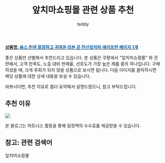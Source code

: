﻿---
layout: post
title:  "앞치마쇼핑몰 관련 상품 추천"
author: teddy
categories: [ 가구/인테리어 ]
tags: [앞치마쇼핑몰]
image: https://static.coupangcdn.com/image/retail/images/2020/07/02/18/1/2f4bc9dd-f403-4013-b411-e6706ead576b.jpg 
description: "쿠팡에서 앞치마쇼핑몰 관련 상품으로 가장 고객 선호도가 높은 제품 중 하나입니다."
---

<a href="https://link.coupang.com/re/AFFSDP?lptag=AF3256674&pageKey=1784904880&itemId=3039172531&vendorItemId=71027241156&traceid=V0-153-fc031510dfdbe1cf"><b>상품명: <font color='#01579B'>윰스 린넨 깔끔하고 귀여운 리본 끈 전신앞치마 에이프런 베이지 1개</font></b></a>

좋은 상품만 선별해서 추천드리고 있습니다.
본 상품은 쿠팡에서 "앞치마쇼핑몰" 와 관련해서, 고객 만족도, 노출 대비 판매율, 선호도가 가장 높은 제품 중의 하나입니다.
구매하셨을 때, 크게 후회가 되지 않을 상품으로 보시면 됩니다. 
다음 이미지를 클릭하시면 해당 상품에 대한 상세 내용을 보실 수 있습니다.

바쁘시다면, 추천 이유로 좀더 요약해서 설명드렸으니, 참고 부탁드립니다.

## 추천 이유 

<a href="https://link.coupang.com/re/AFFSDP?lptag=AF3256674&pageKey=1784904880&itemId=3039172531&vendorItemId=71027241156&traceid=V0-153-fc031510dfdbe1cf"><img src="https://thumbnail7.coupangcdn.com/thumbnails/remote/q89/image/retail/images/12048176697905195-0a3f3aee-af69-4b9c-a110-4c25b0730dd5.jpg"></a> 

본 블로그는 파트너스 활동을 통해 일정액의 수수료를 제공받을 수 있습니다.

## 참고: 관련 검색어    
앞치마쇼핑몰